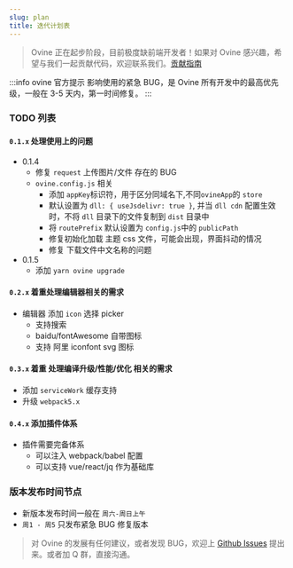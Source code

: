 ```yaml
---
slug: plan
title: 迭代计划表
---
```


> Ovine 正在起步阶段，目前极度缺前端开发者！如果对 Ovine 感兴趣，希望与我们一起贡献代码，欢迎联系我们。[贡献指南](/org/blog/contribute)

:::info ovine 官方提示
影响使用的紧急 BUG，是 Ovine 所有开发中的最高优先级，一般在 3-5 天内，第一时间修复。
:::

### TODO 列表

#### `0.1.x` 处理使用上的问题

- 0.1.4
  - 修复 `request` 上传图片/文件 存在的 BUG
  - `ovine.config.js` 相关
    - 添加 `appKey`标识符，用于区分同域名下,不同`ovineApp`的 `store`
    - 默认设置为 `dll: { useJsdelivr: true }`, 并当 `dll cdn` 配置生效时，不将 `dll` 目录下的文件复制到 `dist` 目录中
    - 将 `routePrefix` 默认设置为 `config.js`中的 `publicPath`
    - 修复初始化加载 主题 css 文件，可能会出现，界面抖动的情况
    - 修复 下载文件中文名称的问题
- 0.1.5
  - 添加 `yarn ovine upgrade`

#### `0.2.x` 着重处理编辑器相关的需求

- 编辑器 添加 `icon` 选择 picker
  - 支持搜索
  - baidu/fontAwesome 自带图标
  - 支持 阿里 iconfont svg 图标

#### `0.3.x` 着重 处理编译升级/性能/优化 相关的需求

- 添加 `serviceWork` 缓存支持
- 升级 `webpack5.x`

#### `0.4.x` 添加插件体系

- 插件需要完备体系
  - 可以注入 webpack/babel 配置
  - 可以支持 vue/react/jq 作为基础库

### 版本发布时间节点

- 新版本发布时间一般在 `周六-周日上午`
- `周1 - 周5` 只发布紧急 BUG 修复版本

> 对 Ovine 的发展有任何建议，或者发现 BUG，欢迎上 [Github Issues](https://github.com/CareyToboo/ovine/issues) 提出来。或者加 Q 群，直接沟通。
